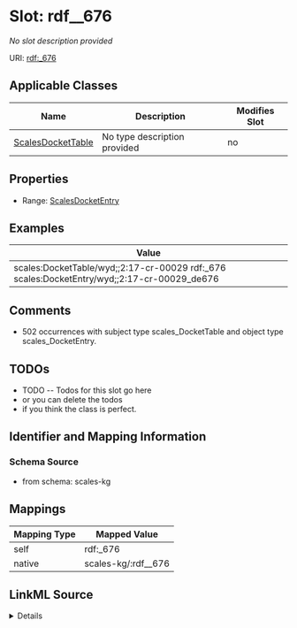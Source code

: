 

# Slot: rdf__676


_No slot description provided_





URI: [rdf:_676](http://www.w3.org/1999/02/22-rdf-syntax-ns#_676)



<!-- no inheritance hierarchy -->





## Applicable Classes

| Name | Description | Modifies Slot |
| --- | --- | --- |
| [ScalesDocketTable](../classes/ScalesDocketTable.md) | No type description provided |  no  |







## Properties

* Range: [ScalesDocketEntry](../classes/ScalesDocketEntry.md)






## Examples

| Value |
| --- |
| scales:DocketTable/wyd;;2:17-cr-00029 rdf:_676 scales:DocketEntry/wyd;;2:17-cr-00029_de676 |

## Comments

* 502 occurrences with subject type scales_DocketTable and object type scales_DocketEntry.

## TODOs

* TODO -- Todos for this slot go here
* or you can delete the todos
* if you think the class is perfect.

## Identifier and Mapping Information







### Schema Source


* from schema: scales-kg




## Mappings

| Mapping Type | Mapped Value |
| ---  | ---  |
| self | rdf:_676 |
| native | scales-kg/:rdf__676 |




## LinkML Source

<details>
```yaml
name: rdf__676
description: No slot description provided
todos:
- TODO -- Todos for this slot go here
- or you can delete the todos
- if you think the class is perfect.
comments:
- 502 occurrences with subject type scales_DocketTable and object type scales_DocketEntry.
examples:
- value: scales:DocketTable/wyd;;2:17-cr-00029 rdf:_676 scales:DocketEntry/wyd;;2:17-cr-00029_de676
from_schema: scales-kg
rank: 1000
slot_uri: rdf:_676
alias: rdf__676
domain_of:
- scales_DocketTable
range: scales_DocketEntry

```
</details>